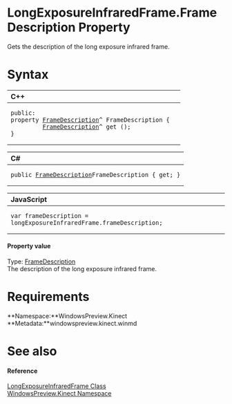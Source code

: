 LongExposureInfraredFrame.FrameDescription Property  
===================================================  

Gets the description of the long exposure infrared frame. <span id="syntaxSection"></span>

Syntax  
======  

<table>
<colgroup>
<col width="100%" />
</colgroup>
<thead>
<tr class="header">
<th align="left">C++</th>
</tr>
</thead>
<tbody>
<tr class="odd">
<td align="left"><pre><code>public:  
property <a href="../../FrameDescription_Class.md">FrameDescription</a>^ FrameDescription {  
         <a href="../../FrameDescription_Class.md">FrameDescription</a>^ get ();  
}</code></pre></td>
</tr>
</tbody>
</table>

<table>
<colgroup>
<col width="100%" />
</colgroup>
<thead>
<tr class="header">
<th align="left">C#</th>
</tr>
</thead>
<tbody>
<tr class="odd">
<td align="left"><pre><code>public <a href="../../FrameDescription_Class.md">FrameDescription</a>FrameDescription { get; }</code></pre></td>
</tr>
</tbody>
</table>

<table>
<colgroup>
<col width="100%" />
</colgroup>
<thead>
<tr class="header">
<th align="left">JavaScript</th>
</tr>
</thead>
<tbody>
<tr class="odd">
<td align="left"><pre><code>var frameDescription = longExposureInfraredFrame.frameDescription;</code></pre></td>
</tr>
</tbody>
</table>

<span id="ID4EU"></span>
#### Property value  

Type: [FrameDescription](../../FrameDescription_Class.md)  
 The description of the long exposure infrared frame.  

<span id="requirements"></span>

Requirements  
============  

**Namespace:**WindowsPreview.Kinect  
**Metadata:**windowspreview.kinect.winmd  

<span id="ID4ECB"></span>

See also  
========  

<span id="ID4EEB"></span>
#### Reference  

[LongExposureInfraredFrame Class](../../LongExposureInfraredFrame.md)  
 [WindowsPreview.Kinect Namespace](../../../Kinect.md)  



<!--Please do not edit the data in the comment block below.-->
<!--
TOCTitle : FrameDescription Property
RLTitle : LongExposureInfraredFrame.FrameDescription Property
KeywordK : FrameDescription property
KeywordK : LongExposureInfraredFrame.FrameDescription property
KeywordF : WindowsPreview.Kinect.LongExposureInfraredFrame.FrameDescription
KeywordF : LongExposureInfraredFrame.FrameDescription
KeywordF : FrameDescription
KeywordF : WindowsPreview.Kinect.LongExposureInfraredFrame.FrameDescription
KeywordA : P:WindowsPreview.Kinect.LongExposureInfraredFrame.FrameDescription
AssetID : P:WindowsPreview.Kinect.LongExposureInfraredFrame.FrameDescription
Locale : en-us
CommunityContent : 1
APIType : Managed
APILocation : windowspreview.kinect.winmd
APIName : WindowsPreview.Kinect.LongExposureInfraredFrame.FrameDescription
TargetOS : Windows
TopicType : kbSyntax
DevLang : VB
DevLang : CSharp
DevLang : JavaScript
DevLang : C++
DocSet : K4Wv2
ProjType : K4Wv2Proj
Technology : Kinect for Windows
Product : Kinect for Windows SDK v2
productversion : 20
-->
